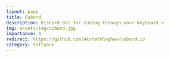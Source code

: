 ```yaml
---
layout: page
title: Cubord
description: Discord Bot for cubing through your keyboard ⌨️
img: assets/img/cubord.jpg
importance: 4
redirect: https://github.com/AkshathRaghav/cubord.io
category: software
---
```

